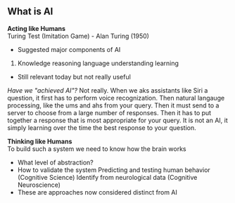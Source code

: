 
## What is AI
**Acting like Humans**  
Turing Test (Imitation Game) - Alan Turing (1950)
- Suggested major components of AI
1. Knowledge
reasoning
language understanding
learning
- Still relevant today but not really useful

*Have we "achieved AI"?*
Not really. 
When we aks assistants like Siri a question, it first has to perform voice recognization. Then natural langauge processing, like the ums and ahs from your query. Then it must send to a server to choose from a large number of responses. Then it has to put together a response that is most appropriate for your query.
It is not an AI, it simply learning over the time the best response to your question.


**Thinking like Humans**  
To build such a system we need to know how the brain works
- What level of abstraction?
- How to validate the system
Predicting and testing human behavior (Cognitive Science)
Identify from neurological data (Cognitive Neuroscience)  
- These are approaches now considered distinct from AI